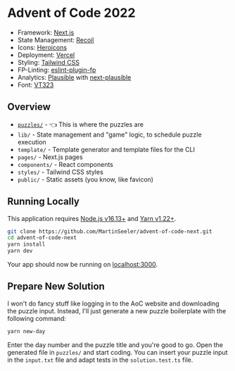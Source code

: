 # Advent of Code 2022

- Framework: [Next.js](https://nextjs.org/)
- State Management: [Recoil](https://recoiljs.org/)
- Icons: [Heroicons](https://heroicons.com/)
- Deployment: [Vercel](https://vercel.com/)
- Styling: [Tailwind CSS](https://tailwindcss.com/)
- FP-Linting: [eslint-plugin-fp](https://github.com/jfmengels/eslint-plugin-fp)
- Analytics: [Plausible](https://plausible.io/) with [next-plausible](https://github.com/4lejandrito/next-plausible)
- Font: [VT323](https://fonts.google.com/specimen/VT323/tester?category=Monospace&preview.text=Advent%20of%20Code&preview.text_type=custom)

## Overview

- [`puzzles/`](puzzles) - 👈 This is where the puzzles are
- `lib/` - State management and "game" logic, to schedule puzzle execution
- `template/` - Template generator and template files for the CLI
- `pages/` - Next.js pages
- `components/` - React components
- `styles/` - Tailwind CSS styles
- `public/` - Static assets (you know, like favicon)

## Running Locally

This application requires [Node.js v16.13+](https://nodejs.org/en/download/) and [Yarn v1.22+](https://classic.yarnpkg.com/en/docs/install).

```bash
git clone https://github.com/MartinSeeler/advent-of-code-next.git
cd advent-of-code-next
yarn install
yarn dev
```

Your app should now be running on [localhost:3000](http://localhost:3000/).

## Prepare New Solution

I won't do fancy stuff like logging in to the AoC website and downloading the puzzle input. Instead, I'll just generate a new puzzle boilerplate with the following command:

```bash
yarn new-day
```

Enter the day number and the puzzle title and you're good to go. Open the generated file in `puzzles/` and start coding. You can insert your puzzle input in the `input.txt` file and adapt tests in the `solution.test.ts` file.